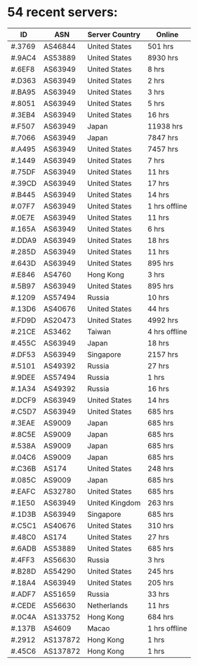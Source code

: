 # 54 recent servers:

| ID | ASN | Server Country | Online |
| ------ | ------ | ------ | ------ |
| #.3769 | AS46844 | United States | 501 hrs |
| #.9AC4 | AS53889 | United States | 8930 hrs |
| #.6EF8 | AS63949 | United States | 8 hrs |
| #.D363 | AS63949 | United States | 2 hrs |
| #.BA95 | AS63949 | United States | 3 hrs |
| #.8051 | AS63949 | United States | 5 hrs |
| #.3EB4 | AS63949 | United States | 16 hrs |
| #.F507 | AS63949 | Japan | 11938 hrs |
| #.7066 | AS63949 | Japan | 7847 hrs |
| #.A495 | AS63949 | United States | 7457 hrs |
| #.1449 | AS63949 | United States | 7 hrs |
| #.75DF | AS63949 | United States | 11 hrs |
| #.39CD | AS63949 | United States | 17 hrs |
| #.B445 | AS63949 | United States | 14 hrs |
| #.07F7 | AS63949 | United States | 1 hrs offline |
| #.0E7E | AS63949 | United States | 11 hrs |
| #.165A | AS63949 | United States | 6 hrs |
| #.DDA9 | AS63949 | United States | 18 hrs |
| #.285D | AS63949 | United States | 11 hrs |
| #.643D | AS63949 | United States | 895 hrs |
| #.E846 | AS4760 | Hong Kong | 3 hrs |
| #.5B97 | AS63949 | United States | 895 hrs |
| #.1209 | AS57494 | Russia | 10 hrs |
| #.13D6 | AS40676 | United States | 44 hrs |
| #.FD9D | AS20473 | United States | 4992 hrs |
| #.21CE | AS3462 | Taiwan | 4 hrs offline |
| #.455C | AS63949 | Japan | 18 hrs |
| #.DF53 | AS63949 | Singapore | 2157 hrs |
| #.5101 | AS49392 | Russia | 27 hrs |
| #.9DEE | AS57494 | Russia | 1 hrs |
| #.1A34 | AS49392 | Russia | 16 hrs |
| #.DCF9 | AS63949 | United States | 14 hrs |
| #.C5D7 | AS63949 | United States | 685 hrs |
| #.3EAE | AS9009 | Japan | 685 hrs |
| #.8C5E | AS9009 | Japan | 685 hrs |
| #.538A | AS9009 | Japan | 685 hrs |
| #.04C6 | AS9009 | Japan | 685 hrs |
| #.C36B | AS174 | United States | 248 hrs |
| #.085C | AS9009 | Japan | 685 hrs |
| #.EAFC | AS32780 | United States | 685 hrs |
| #.1E50 | AS63949 | United Kingdom | 263 hrs |
| #.1D3B | AS63949 | Singapore | 685 hrs |
| #.C5C1 | AS40676 | United States | 310 hrs |
| #.48C0 | AS174 | United States | 27 hrs |
| #.6ADB | AS53889 | United States | 685 hrs |
| #.4FF3 | AS56630 | Russia | 3 hrs |
| #.B28D | AS54290 | United States | 245 hrs |
| #.18A4 | AS63949 | United States | 205 hrs |
| #.ADF7 | AS51659 | Russia | 33 hrs |
| #.CEDE | AS56630 | Netherlands | 11 hrs |
| #.0C4A | AS133752 | Hong Kong | 684 hrs |
| #.137B | AS4609 | Macao | 1 hrs offline |
| #.2912 | AS137872 | Hong Kong | 1 hrs |
| #.45C6 | AS137872 | Hong Kong | 1 hrs |

